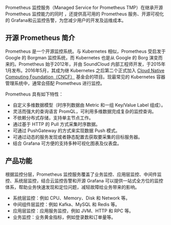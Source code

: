 Prometheus 监控服务（Managed Service for Prometheus TMP）在继承开源 Prometheus 监控能力的同时 ，还提供高可用的 Prometheus 服务、开源可视化的 Grafana和云监控告警，为您减少用户的开发及运维成本。

## 开源 Prometheus 简介

Prometheus 是一个开源监控系统。与 Kubernetes 相似，Prometheus 受启发于 Google 的 Borgman 监控系统，而 Kubernetes 也是从 Google 的 Borg 演变而来的。Prometheus 始于2012年，并由 SoundCloud 内部工程师开发，于2015年1月发布。2016年5月，其成为继 Kubernetes 之后第二个正式加入 [Cloud Native Computing Foundation（CNCF）](https://www.cncf.io/) 基金会的项目。现最常见的 Kubernetes 容器管理系统中，通常会搭配 Prometheus 进行监控。


Prometheus 具有如下特性：
- 自定义多维数据模型（时序列数据由 Metric 和一组 Key/Value Label 组成）。
- 灵活而强大的查询语言 PromQL，可利用多维数据完成复杂的监控查询。
- 不依赖分布式存储，支持单主节点工作。
- 通过基于 HTTP 的 Pull 方式采集时序数据。
- 可通过 PushGateway 的方式来实现数据 Push 模式。
- 可通过动态的服务发现或者静态配置去获取要采集的目标服务器。
- 结合 Grafana 可方便的支持多种可视化图表及仪表盘。

## 产品功能

根据监控分层，Prometheus 监控服务覆盖了业务监控、应用层监控、中间件监控、系统层监控，结合云监控告警和开源 Grafana 可以提供一站式全方位的监控体系，帮助业务快速发现和定位问题，减轻故障给业务带来的影响。
- 系统层监控：例如 CPU、Memory、Disk 和 Network 等。
- 中间组件层监控：例如 Kafka、MySQL 和 Redis 等。
- 应用层监控：应用服务监控，例如 JVM、HTTP 和 RPC 等。
- 业务监控：业务黄金指标，例如登录数和订单量等。
